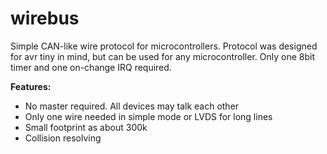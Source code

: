 # wirebus
Simple CAN-like wire protocol for microcontrollers. Protocol was designed for avr tiny in mind, but can be used for any microcontroller. Only one 8bit timer and one on-change IRQ required.

__Features:__

* No master required. All devices may talk each other
* Only one wire needed in simple mode or LVDS for long lines
* Small footprint as about 300k
* Collision resolving 



